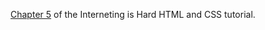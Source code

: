 [Chapter 5](https://www.internetingishard.com/html-and-css/css-box-model/) of the Interneting is Hard HTML and CSS tutorial.
